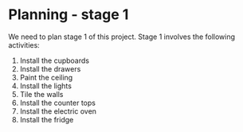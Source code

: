 # Planning - stage 1

We need to plan stage 1 of this project. Stage 1 involves the following activities:

1. Install the cupboards
1. Install the drawers
1. Paint the ceiling
1. Install the lights
1. Tile the walls
1. Install the counter tops
1. Install the electric oven
1. Install the fridge

